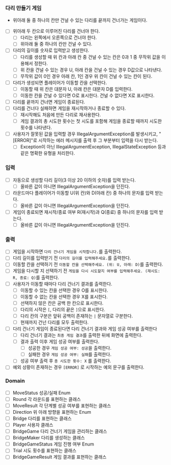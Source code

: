 ### 다리 만들기 게임

- 위아래 둘 중 하나의 칸만 건널 수 있는 다리를 끝까지 건너가는 게임이다.

- [ ]  위아래 두 칸으로 이루어진 다리를 건너야 한다.
    - [ ]  다리는 왼쪽에서 오른쪽으로 건너야 한다.
    - [ ]  위아래 둘 중 하나의 칸만 건널 수 있다.
- [ ]  다리의 길이를 숫자로 입력받고 생성한다.
    - [ ]  다리를 생성할 때 위 칸과 아래 칸 중 건널 수 있는 칸은 0과 1 중 무작위 값을 이용해서 정한다.
    - [ ]  위 칸을 건널 수 있는 경우 U, 아래 칸을 건널 수 있는 경우 D값으로 나타낸다.
    - [ ]  무작위 값이 0인 경우 아래 칸, 1인 경우 위 칸이 건널 수 있는 칸이 된다.
- [ ]  다리가 생성되면 플레이어가 이동할 칸을 선택한다.
    - [ ]  이동할 때 위 칸은 대문자 U, 아래 칸은 대문자 D를 입력한다.
    - [ ]  이동한 칸을 건널 수 있다면 O로 표시한다. 건널 수 없다면 X로 표시한다.
- [ ]  다리를 끝까지 건너면 게임이 종료된다.
- [ ]  다리를 건너다 실패하면 게임을 재시작하거나 종료할 수 있다.
    - [ ]  재시작해도 처음에 만든 다리로 재사용한다.
    - [ ]  게임 결과의 총 시도한 횟수는 첫 시도를 포함해 게임을 종료할 때까지 시도한 횟수를 나타낸다.
- [ ]  사용자가 잘못된 값을 입력할 경우 IllegalArgumentException를 발생시키고, "[ERROR]"로 시작하는 에러 메시지를 출력 후 그 부분부터 입력을 다시 받는다.
    - [ ]  Exception이 아닌 IllegalArgumentException, IllegalStateException 등과 같은 명확한 유형을 처리한다.

### 입력

- [ ]  자동으로 생성할 다리 길이(3 이상 20 이하의 숫자)를 입력 받는다.
    - [ ]  올바른 값이 아니면 IllegalArgumentException을 던진다.
- [ ]  라운드마다 플레이어가 이동할 U(위 칸)와 D(아래 칸) 중 하나의 문자를 입력 받는다.
    - [ ]  올바른 값이 아니면 IllegalArgumentException을 던진다.
- [ ]  게임이 종료되면 재시작/종료 여부 R(재시작)과 Q(종료) 중 하나의 문자를 입력 받는다.
    - [ ]  올바른 값이 아니면 IllegalArgumentException을 던진다.

### 출력

- [ ]  게임을 시작하면 `다리 건너기 게임을 시작합니다.`를 출력한다.
- [ ]  다리 길이를 입력받기 전 `다리의 길이를 입력해주세요.`를 출력한다.
- [ ]  이동할 칸을 선택하기 전 `이동할 칸을 선택해주세요. (위: U, 아래: D)`를 출력한다.
- [ ]  게임을 다시할 지 선택하기 전 `게임을 다시 시도할지 여부를 입력해주세요. (재시도: R, 종료: Q)`를 출력한다.
- [ ]  사용자가 이동할 때마다 다리 건너기 결과를 출력한다.
    - [ ]  이동할 수 있는 칸을 선택한 경우 O를 표시한다.
    - [ ]  이동할 수 없는 칸을 선택한 경우 X를 표시한다.
    - [ ]  선택하지 않은 칸은 공백 한 칸으로 표시한다.
    - [ ]  다리의 시작은 `[`, 다리의 끝은 `]`으로 표시한다.
    - [ ]  다리 칸의 구분은 앞뒤 공백이 존재하는 `|` 문자열로 구분한다.
    - [ ]  현재까지 건넌 다리를 모두 출력한다.
- [ ]  다리 건너기 게임이 종료된다면 다리 건너기 결과와 게임 성공 여부를 출력한다
    - [ ]  다리 건너기 결과는 `최종 게임 결과`를 출력한 뒤에 화면에 출력한다.
    - [ ]  결과 출력 이후 게임 성공 여부를 출력한다.
        - [ ]  성공한 경우 `게임 성공 여부: 성공`을 출력한다.
        - [ ]  실패한 경우 `게임 성공 여부: 실패`를 출력한다.
    - [ ]  성공 여부 출력 후 `총 시도한 횟수: X` 를 출력한다.
- [ ]  예외 상황이 존재하는 경우 `[ERROR]` 로 시작하는 예외 문구를 출력한다.

### Domain

- [ ]  MoveStatus 성공/실패 Enum
- [ ]  Round 각 라운드를 표현하는 클래스
- [ ]  MoveResult 각 단계별 성공 여부를 표현하는 클래스
- [ ]  Direction 위 아래 방향을 표현하는 Enum
- [ ]  Bridge 다리를 표현하는 클래스
- [ ]  Player 사용자 클래스
- [ ]  BridgeGame 다리 건너기 게임을 관리하는 클래스
- [ ]  BridgeMaker 다리를 생성하는 클래스
- [ ]  BridgeGameStatus 게임 진행 여부 Enum
- [ ]  Trial 시도 횟수를 표현하는 클래스
- [ ]  BridgeGameResult 게임 결과를 표현하는 클래스
